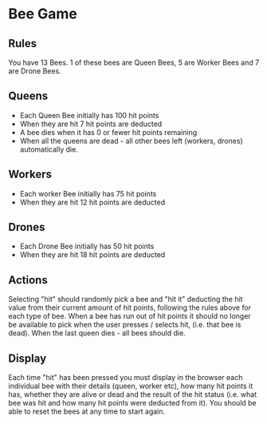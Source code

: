 # Bee Game

## Rules

You have 13 Bees. 1 of these bees are Queen Bees, 5 are Worker Bees and 7 are Drone Bees.

## Queens

- Each Queen Bee initially has 100 hit points
- When they are hit 7 hit points are deducted
- A bee dies when it has 0 or fewer hit points remaining
- When all the queens are dead - all other bees left (workers, drones) automatically die.

## Workers

- Each worker Bee initially has 75 hit points
- When they are hit 12 hit points are deducted

## Drones

- Each Drone Bee initially has 50 hit points
- When they are hit 18 hit points are deducted

## Actions

Selecting "hit" should randomly pick a bee and "hit it" deducting the hit value from their current amount of hit points, following the rules above for each type of bee. When a bee has run out of hit points it should no longer be available to pick when the user presses / selects hit, (i.e. that bee is dead). When the last queen dies - all bees should die.

## Display

Each time "hit" has been pressed you must display in the browser each individual bee with their details (queen, worker etc), how many hit points it has, whether they are alive or dead and the result of the hit status (i.e. what bee was hit and how many hit points were deducted from it). You should be able to reset the bees at any time to start again.

